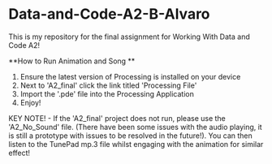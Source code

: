 # Data-and-Code-A2-B-Alvaro
This is my repository for the final assignment for Working With Data and Code A2!

**How to Run Animation and Song
**
1. Ensure the latest version of Processing is installed on your device
2. Next to 'A2_final' click the link titled 'Processing File'
3. Import the '.pde' file into the Processing Application
4. Enjoy!

KEY NOTE! -
If the 'A2_final' project does not run, please use the 'A2_No_Sound' file. (There have been some issues with the audio playing, it is still a prototype with issues to be resolved in the future!). You can then listen to the TunePad mp.3 file whilst engaging with the animation for similar effect!
